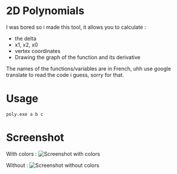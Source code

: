 # 2D Polynomials
I was bored so i made this tool, it allows you to calculate :
* the delta
* x1, x2, x0
* vertex coordinates
* Drawing the graph of the function and its derivative

The names of the functions/variables are in French, uhh use google translate to read the code i guess, sorry for that.

# Usage 
```poly.exe a b c ```

# Screenshot
With colors :
![Screenshot with colors](screenshot/screenshot_colors.png)

Without :
![Screenshot without colors](screenshot/screenshot_no_colors.png)